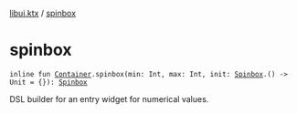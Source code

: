 [libui.ktx](README.md) / [spinbox](spinbox.md)

# spinbox

`inline fun `[`Container`](-container/README.md)`.spinbox(min: Int, max: Int, init: `[`Spinbox`](-spinbox/README.md)`.() -> Unit = {}): `[`Spinbox`](-spinbox/README.md)

DSL builder for an entry widget for numerical values.
